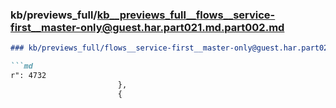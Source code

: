 ### kb/previews_full/kb__previews_full__flows__service-first__master-only@guest.har.part021.md.part002.md

```md
### kb/previews_full/flows__service-first__master-only@guest.har.part021.md (part 002)

```md
r": 4732
                        },
                        {
    
```

```

```
